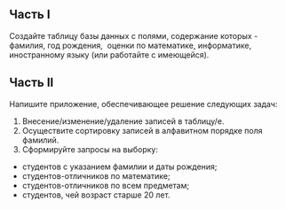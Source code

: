## Часть I
Создайте таблицу базы данных с полями, содержание которых - фамилия, год рождения,  оценки по математике, информатике, иностранному языку (или работайте с имеющейся).
## Часть II
Напишите приложение, обеспечивающее решение следующих задач:
1. Внесение/изменение/удаление записей в таблицу/е.
2. Осуществите сортировку записей в алфавитном порядке поля фамилий.
3. Сформируйте запросы на выборку:
- студентов с указанием фамилии и даты рождения;
- студентов-отличников по математике;
- студентов-отличников по всем предметам;
- cтудентов, чей возраст старше 20 лет.